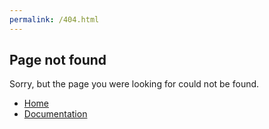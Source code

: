 ```yaml
---
permalink: /404.html
---
```


## Page not found

Sorry, but the page you were looking for could not be found.

* [Home](https://aoi.js.org/)
* [Documentation](https://aoi.js.org/docs#/)